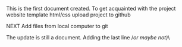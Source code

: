 This is the first document created. To get acquainted with the project
website template html/css upload project to github

NEXT
Add files from local computer to git

The update is still a document. Adding the last line /*or maybe not)*\